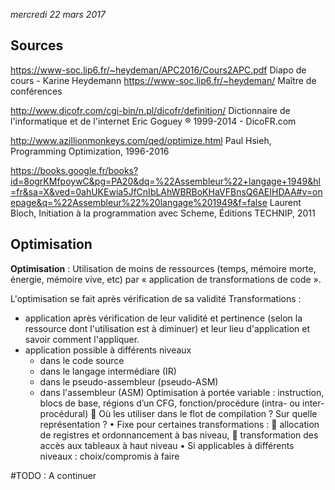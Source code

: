 *mercredi 22 mars 2017*

## Sources

<https://www-soc.lip6.fr/~heydeman/APC2016/Cours2APC.pdf>
Diapo de cours - Karine Heydemann <https://www-soc.lip6.fr/~heydeman/>
Maître de conférences 

<http://www.dicofr.com/cgi-bin/n.pl/dicofr/definition/>
Dictionnaire de l'informatique et de l'internet
Eric Goguey ® 1999-2014 - DicoFR.com

<http://www.azillionmonkeys.com/qed/optimize.html>
Paul Hsieh, Programming Optimization, 1996-2016

<https://books.google.fr/books?id=8ogrKMfpoywC&pg=PA20&dq=%22Assembleur%22+langage+1949&hl=fr&sa=X&ved=0ahUKEwia5JfCnIbLAhWBRBoKHaVFBnsQ6AEIHDAA#v=onepage&q=%22Assembleur%22%20langage%201949&f=false>
Laurent Bloch, Initiation à la programmation avec Scheme, Éditions TECHNIP, 2011


## Optimisation

**Optimisation** : Utilisation de moins de ressources (temps, mémoire morte, énergie, mémoire vive, etc) par « application de transformations de code ».

L'optimisation se fait après vérification de sa validité
Transformations :
  - application après vérification de leur validité et pertinence (selon la ressource dont l'utilisation est à diminuer) et leur lieu d'application et savoir comment l'appliquer.
  - application possible à différents niveaux
    - dans le code source
	- dans le langage intermédiare (IR)
	- dans le pseudo-assembleur (pseudo-ASM)
	- dans l'assembleur (ASM)
 Optimisation à portée variable : instruction, blocs de base, régions d’un CFG,
fonction/procédure (intra- ou inter-procédural)
 Où les utiliser dans le flot de compilation ? Sur quelle représentation ?
• Fixe pour certaines transformations :
 allocation de registres et ordonnancement à bas niveau,
 transformation des accès aux tableaux à haut niveau
• Si applicables à différents niveaux : choix/compromis à faire 

#TODO : A continuer


